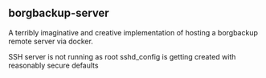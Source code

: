 ## borgbackup-server
A terribly imaginative and creative implementation of hosting a borgbackup remote server via docker.

SSH server is not running as root
sshd_config is getting created with reasonably secure defaults

